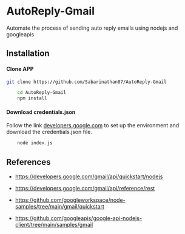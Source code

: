 # AutoReply-Gmail

Automate the process of sending auto reply emails using nodejs and googleapis

## Installation

#### Clone APP

   ```bash
   git clone https://github.com/Sabarinathan07/AutoReply-Gmail
```
```bash
    cd AutoReply-Gmail
    npm install
 ```   

 #### Download credentials.json
Follow the link [developers.google.com](https://developers.google.com/gmail/api/quickstart/nodejs) to set up the environment and download the credentials.json file.

```bash 
    node index.js
```

## References

* https://developers.google.com/gmail/api/quickstart/nodejs

* https://developers.google.com/gmail/api/reference/rest

* https://github.com/googleworkspace/node-samples/tree/main/gmail/quickstart

* https://github.com/googleapis/google-api-nodejs-client/tree/main/samples/gmail